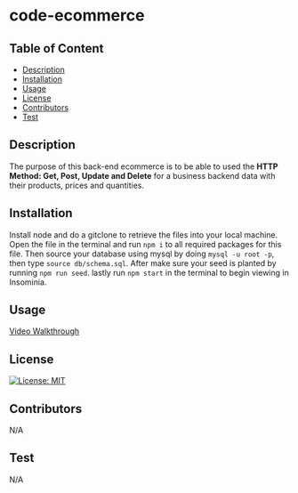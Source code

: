 # code-ecommerce

## Table of Content
- [Description](#Description)
- [Installation](#Installation)
- [Usage](#Usage)
- [License](#License)
- [Contributors](#Contributors)
- [Test](#Test)

## Description
The purpose of this back-end ecommerce is to be able to used the **HTTP Method: Get, Post, Update and Delete** for a business backend data with their products, prices and quantities. 

## Installation
Install node and do a gitclone to retrieve the files into your local machine. Open the file in the terminal and run ```npm i``` to all required packages for this file. Then source your database using mysql by doing ```mysql -u root -p```, then type ```source db/schema.sql```. After make sure your seed is planted by running ```npm run seed```. lastly run ```npm start``` in the terminal to begin viewing in Insominia. 

## Usage
<a href="https://drive.google.com/file/d/1xY76lC11MMqUCEytiaZxfez-HB8k7aUo/">Video Walkthrough</a>

## License
[![License: MIT](https://img.shields.io/badge/License-MIT-yellow.svg)](https://opensource.org/licenses/MIT)

## Contributors
N/A

## Test
N/A

